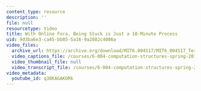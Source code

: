 ```yaml
---
content_type: resource
description: ''
file: null
resourcetype: Video
title: With Online Fora, Being Stuck is Just a 10-Minute Process
uid: 9d3ba6e3-ca45-bb85-5a16-9a2882c4086a
video_files:
  archive_url: https://archive.org/download/MIT6.004S17/MIT6_004S17_Terman_Interview_300k.mp4
  video_captions_file: /courses/6-004-computation-structures-spring-2017/ec8fe8cf66bb554fa54ab6dc45673fa5_q38KAGAKORk.vtt
  video_thumbnail_file: null
  video_transcript_file: /courses/6-004-computation-structures-spring-2017/337d65e3e72fb21e4ceba27d2064bcf8_q38KAGAKORk.pdf
video_metadata:
  youtube_id: q38KAGAKORk
---
```

